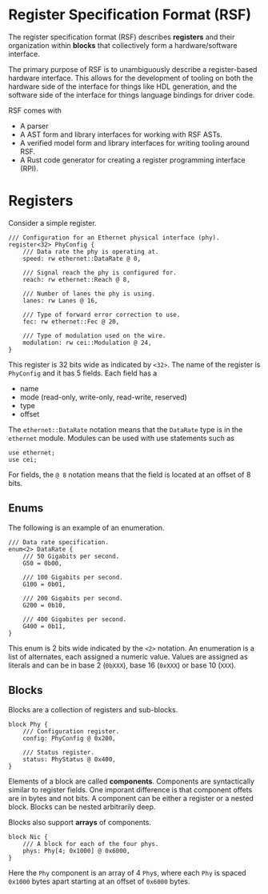 # Register Specification Format (RSF)

The register specification format (RSF) describes **registers** and their
organization within **blocks** that collectively form a hardware/software
interface.

The primary purpose of RSF is to unambiguously describe a register-based
hardware interface. This allows for the development of tooling on both
the hardware side of the interface for things like HDL generation, and
the software side of the interface for things language bindings for driver
code.

RSF comes with

- A parser
- A AST form and library interfaces for working with RSF ASTs.
- A verified model form and library interfaces for writing tooling around RSF.
- A Rust code generator for creating a register programming interface (RPI).

# Registers

Consider a simple register.

```rsf
/// Configuration for an Ethernet physical interface (phy).
register<32> PhyConfig {
    /// Data rate the phy is operating at.
    speed: rw ethernet::DataRate @ 0,

    /// Signal reach the phy is configured for.
    reach: rw ethernet::Reach @ 8,

    /// Number of lanes the phy is using.
    lanes: rw Lanes @ 16,

    /// Type of forward error correction to use.
    fec: rw ethernet::Fec @ 20,

    /// Type of modulation used on the wire.
    modulation: rw cei::Modulation @ 24,
}
```

This register is 32 bits wide as indicated by `<32>`. The name of the
register is `PhyConfig` and it has 5 fields. Each field has a

* name
* mode (read-only, write-only, read-write, reserved)
* type
* offset

The `ethernet::DataRate` notation means that the `DataRate` type is in the
`ethernet` module. Modules can be used with use statements such as

```rsf
use ethernet;
use cei;
```

For fields, the `@ 8` notation means that the field is located at an offset of
8 bits.

## Enums

The following is an example of an enumeration.

```rsf
/// Data rate specification.
enum<2> DataRate {
	/// 50 Gigabits per second.
	G50 = 0b00,

	/// 100 Gigabits per second.
	G100 = 0b01,

	/// 200 Gigabits per second.
	G200 = 0b10,

	/// 400 Gigabites per second.
	G400 = 0b11,
}
```
This enum is 2 bits wide indicated by the `<2>` notation. An enumeration is a
list of alternates, each assigned a numeric value. Values are assigned as
literals and can be in base 2 (`0bXXX`), base 16 (`0xXXX`) or base 10 (`XXX`).

## Blocks

Blocks are a collection of registers and sub-blocks.

```rsf
block Phy {
    /// Configuration register.
    config: PhyConfig @ 0x200,

    /// Status register.
    status: PhyStatus @ 0x400,
}
```

Elements of a block are called **components**. Components are syntactically
similar to register fields. One imporant difference is that component offets
are in bytes and not bits. A component can be either a register or a nested
block. Blocks can be nested arbitrarily deep.

Blocks also support **arrays** of components.

```rsf
block Nic {
    /// A block for each of the four phys.
    phys: Phy[4; 0x1000] @ 0x6000,
}
```

Here the `Phy` component is an array of 4 `Phy`s, where each `Phy` is spaced
`0x1000` bytes apart starting at an offset of `0x6000` bytes.
